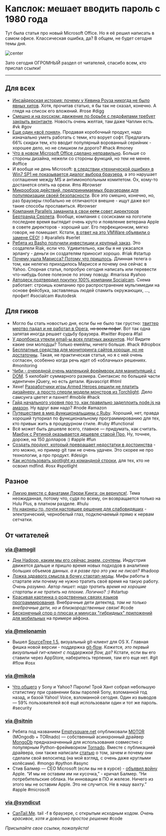 # Капслок: мешает вводить пароль с 1980 года

Тут была статья про новый Microsoft Office. Но я её решил написать в самом офисе. Классическая ошибка, да? В общем, не будет сегодня темы дня.

![center](http://main.makeuseoflimited.netdna-cdn.com/wp-content/uploads/2010/12/OneLineJokes03.png?323f2c)

Зато сегодня ОГРОМНЫЙ раздел от читателей, спасибо всем, кто прислал ссылки!

-----

## Для всех
* [Инсайдерская история: почему у Кевина Роуза никогда не было явных хитов](http://www.businessinsider.com/digg-kevin-rose-untold-history-2012-7?op=1). Хотя, прочитав статью, я бы так не сказал, конечно. А глядя на список его вложений. #rose #digg
* [Смешно и на русском: движение по борьбе с педофилами требует закрыть вконтакте](http://www.ridus.ru/news/39961/). Новость очень желтая, там даже Чаплин есть. #vk #gov
* [Еще один «всё понял»](https://www.blurity.com/blog/2012/07/17/how-i-converted-a-software-thief-into-a-customer/). Продавая коробочный продукт, надо изначально уметь работать с теми, кто ворует софт. Предлагать 66% скидки тем, кто вводит популярный ворованный серийник - хорошее дело, но не слишком ли дорого? #hack #money
* [Что в новом Microsoft Office сделано неправильно](http://www.fastcodesign.com/1670308/what-the-new-microsoft-office-gets-wrong). Больше со стороны дизайна, нежели со стороны функций, но тем не менее. #office
* И вообще не день Microsoft: [в следствии «технической ошибки» в Win7 SP1 не показывается диалог выбора браузера](http://arstechnica.com/tech-policy/2012/07/windows-7-sp1-technical-error-violated-microsofts-antitrust-deal/), а это нарушает соглашение между MS и антимонопольным комитетом. Ох, кому-то достанется опять на орехи. #ms #browser
* [Микрообзор действий, предпринимаемых браузерами для популяризации своей безопасности](http://nakedsecurity.sophos.com/2012/07/16/which-browser-is-safest-the-browser-wars-are-back-and-this-time-you-win/). Все это смешно, конечно, но, раз браузеры глобально не отличаются внешне - ищут даже вот такие способы прославиться. #browser
* [Компания Parallels заманила в свои <s>сети</s> совет директоров Бертранда Серлета](http://allthingsd.com/20120716/former-apple-vp-bertrand-serlet-joins-board-of-parallels/). Вообще, компания с сосисками на логотипе последнее время выглядит очень круто и появление ветерана Apple в совете директоров - хороший шаг. Его перфекционизм, мягко говоря, не помешает. Кстати, [в ответ на это VMWare объявили о замене CEO!](http://www.wired.com/wiredenterprise/2012/07/vmware-shakeup/) :) #parallels #serlet
* [Ребята из Basho получили инвестиции и крупный заказ](http://gigaom.com/cloud/nosql-startup-basho-raises-11-1m-and-storms-japan/). Это создатели Riak, если что. Удивительно, как бы я не ужасался эрлангу - деньги он создателям приносит хорошо. #riak #startup
* [Почему ушла Марисса? Потому что пришлось](http://venturebeat.com/2012/07/17/marissa-mayer-yahoo/). Длинная телега о том, как нелегко приходилось Мариссе и почему она сейчас в Yahoo. Спорная статья, попробую сегодня написать или перевести что-нибудь более полезное по этому поводу. #marissa #yahoo
* [Автодеск подтвердил покупку 100% компании Socialcam](http://techcrunch.com/2012/07/17/socialcam-autodesk-60-million/). Схема работает: строишь компанию про распространение мультимедии на основе фейсбука, заставляешь людей спамить окружающих, …, профит! #socialcam #autodesk

## Для гиков
* Могло бы стать новостью дня, если бы не было так грустно: [твиттер мертво падал и не работал в Opera](http://my.opera.com/hallvors/blog/2012/07/17/twitter-crashes-itself-with-commas?1), <s>но всем пофиг</s>. Вот так одна запятая иногда решает судьбу браузера. #twitter #opera #fail
* [У дропбокса утекли email-ы всех платных аккаунтов](http://forums.dropbox.com/topic.php?id=64367). Но! Видите какие они молодцы? Только емейлы, ничего больше. #hack #dropbox
* [Бесплатные средства для мониторинга сайтов хороши, но не достаточны](http://copperegg.com/why-free-website-monitoring-is-good-but-not-good-enough/). Такая, не практическая статья, но я с ней очень согласен, особенно когда речь идет об «облачных» решениях. #monitoring
* [Чиби - очередной очень маленький фреймворк для манипуляций с DOM](https://github.com/kylebarrow/chibi). 5 килобайт суммарного размера. Синтаксис по большей части идентичен jQuery, но есть детали. #javascript #html
* Хехе! [Разработчики игры Armed Heroes решили не платить дизайнеру, а просто сперли модели монстров из Torchlight](http://www.geek.com/articles/games/torchlight-art-assets-stolen-used-in-ios-game-armed-heroes-20120717/). Дело самсунга цветет и пахнет! #mobile #hack
* [Гайд начального уровня про то, как правильно задеплоить node.js на амазон](http://www.jmanzano.es/blog/?p=411). Ну вдруг вам надо? #node #amazon
* [Путешествие в мир функциональщины с Ruby](http://www.naildrivin5.com/blog/2012/07/17/adventures-in-functional-programming-with-ruby.html). Хороший, нет, правда хороший туториал по функциональному программированию для тех, кто привык жить в процедурном стиле. #ruby #functional
* Всё может быть дешевле всего, главное — придумать, как считать. [Макбук с Ретиной оказывается дешевле старой Про](http://danbarber.me/the-retina-macbook-pro-is-cheaper-than-the-regular-macbook-pro/), Ну, точнее, дороже, на 150 долларов :) #apple #fun
* [Создать продукт, который превращает недостатки в достоинства](http://ninjasandrobots.com/design-a-product) - это можно, но пример git там не очень удачен. Это скорее не про технологии, а про продукт. #design
* [Как использовать spotlight из командной строки](http://0xfe.blogspot.com/2006/03/using-spotlight-from-os-x-commandline.html), для тех, кто не освоил mdfind. #osx #spotlight


## Разное
* [Ликую вместе с фанатами Лэрри Кинга: он вернулся!](http://paidcontent.org/2012/07/17/larry-king-returns-new-show-kicks-off-on-hulu-tuesday/). Тема неожиданная, потому что, судя по всему, он возвращается только на Hulu Plus, в платном разделе. #hulu
* [Ну наконец-то, почти настоящее решение для слабовидящих](http://www.extremetech.com/extreme/132918-the-laser-powered-bionic-eye-that-gives-576-pixel-grayscale-vision-to-the-blind) - электрический, чернобелый глаз, подключаемый прямо к нервам сетчатки.

## От читателей

### [via @amogil](http://github.com/amogil)

* [Дни Hadoop, каким мы его сейчас знаем, сочтены](http://gigaom.com/cloud/why-the-days-are-numbered-for-hadoop-as-we-know-it/). Индустрия движется дальше и пришло время новых подходов в аналитике больших объемов данных. *а я разве про это уже не писал?* #hadoop
* [Ложка здравого смысла в бочку стартап-моды](http://michaelochurch.wordpress.com/2012/07/08/dont-waste-your-time-in-crappy-startup-jobs/). Мифы работы в стартапе или почему не нужно тратить своё время на такую работу. *Очень разумно. Автор пишет: надо тратить время на хорошие стартапы и не тратить на плохие. Логично? :)* #startup
* [Красивая картинка о родственных связях языков программирования](http://griffsgraphs.com/2012/07/01/programming-languages-influences/). Внебрачные дети детектед. *там не только внебрачные дети, но и близкородственные связи!* #code
* [Бесконечный спор о плюсах и минусах "гибридных" приложений для мобильных](http://www.cocoacontrols.com/posts/a-primer-on-hybrid-apps-for-ios) на примере айфона.

### [via @melonamin](http://github.com/melonamin)
* Вышел [SourceTree 1.5](http://blog.bitbucket.org/2012/07/17/sourcetree-1-5-going-with-the-flow/), визуальный git-клиент для OS X. Главная фишка новой версии - поддержка [git-flow](http://nvie.com/posts/a-successful-git-branching-model/). *Кажется, это первый визуальный гит-клиент с поддержкой flow, да?* Кстати, если вы его ставили через AppStore, наберитесь терпения, там его еще нет. #git #flow #osx

### [via @mikola](http://github.com/mikola)
* [Что общего](http://www.troyhunt.com/2012/07/what-do-sony-and-yahoo-have-in-common.html) у Sony и Yahoo? Пароли! Трой Хант собрал небольшую статистику при сравнении базы паролей Sony, взломанной год назад, и базой Yahoo! Voice, взломанной сегодня. Один из выводов — 59% пользователей всё ещё использовали один и тот же пароль. #security

### [via @sitnin](http://github.com/sitnin)
* Ребята под названием [Emptysquare.net](http://emptysquare.net) опубликовали [MOTOR](http://emptysquare.net/blog/introducing-motor-an-asynchronous-mongodb-driver-for-python-and-tornado/) (MOngodb + TORnado) — собственный асинхронный драйвер [MongoDb](http://www.mongodb.org/) предназначенный для использования совместно с популярным Python-фреймворком [Tornado](http://www.tornadoweb.org/). Вместе с публикацией драйвера, они также написали [статью](http://emptysquare.net/blog/motor-internals-how-i-asynchronized-a-synchronous-library/) о том, зачем и почему они сделали свой велосипед (на мой взгляд, c очень даже круглыми колёсами). #mongo #python #async
* Стив Балмер &mdash; CEO Microsoft (если вы не в курсе) - [объявил войну](http://mashable.com/2012/07/10/microsofts-ballmer-war-on-apple/) Apple. “И мы не оставим им ни кусочка,” - кричал Балмер. “Ни потребительские облака. Ни инновации в ПО и железе. Ничего из этого мы не оставим Apple. Это не случится. Не в нашу вахту.” #apple #microsoft

### [via @syndicut](http://github.com/syndicut)
* [CanTail.Me](http://cantail.me/). tail -f в браузере, с открытым исходным кодом. *Очень красивое, хотя и довольно простое решение* #code

*Присылайте свое ссылки, пожалуйста!*

